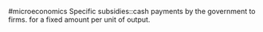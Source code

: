 #microeconomics 
Specific subsidies::cash payments by the government to firms. for a fixed amount per unit of output.
